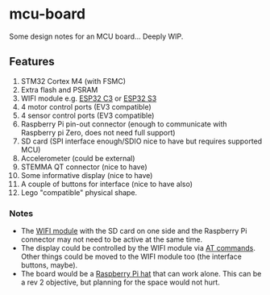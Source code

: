# mcu-board

Some design notes for an MCU board...
Deeply WIP.

## Features

1. STM32 Cortex M4 (with FSMC)
2. Extra flash and PSRAM
2. WIFI module e.g. [ESP32 C3](https://www.espressif.com/sites/default/files/documentation/esp32-c3-mini-1_datasheet_en.pdf) or [ESP32 S3](https://www.espressif.com/sites/default/files/documentation/esp32-s3-mini-1_mini-1u_datasheet_en.pdf)
3. 4 motor control ports (EV3 compatible)
4. 4 sensor control ports (EV3 compatible)
5. Raspberry Pi pin-out connector (enough to communicate with
   Raspberry pi Zero, does not need full support)
5. SD card (SPI interface enough/SDIO nice to have but requires supported MCU)
6. Accelerometer (could be external)
7. STEMMA QT connector (nice to have)
8. Some informative display (nice to have)
9. A couple of buttons for interface (nice to have also)
10. Lego "compatible" physical shape.

### Notes

- The [WIFI
  module](https://www.digikey.co.uk/en/products/detail/espressif-systems/ESP32-C3-MINI-1-H4/14548892)
  with the SD card on one side and the Raspberry Pi connector may not
  need to be active at the same time.
- The display could be controlled by the WIFI module via [AT
  commands](https://docs.espressif.com/projects/esp-at/en/latest/esp32/Compile_and_Develop/How_to_add_user-defined_AT_commands.html).
  Other things could be moved to the WIFI module too (the interface
  buttons, maybe).
- The board would be a [Raspberry Pi
  hat](https://github.com/raspberrypi/hats) that can work alone. This
  can be a rev 2 objective, but planning for the space would not hurt.
